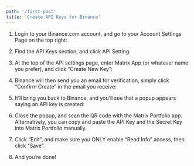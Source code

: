 ```yaml
---
path: '/first-post'
title: 'Create API Keys for Binance'
---
```


1. Login to your Binance.com account, and go to your Account Settings Page on the top right:

2. Find the API Keys section, and click API Setting:

3. At the top of the API settings page, enter Matrix App (or whatever name you prefer), and click “Create New Key”:

4. Binance will then send you an email for verification, simply click “Confirm Create” in the email you receive:

5. It’ll bring you back to Binance, and you’ll see that a popup appears saying an API key is created:

6. Close the popup, and scan the QR code with the Matrix Portfolio app. Alternatively, you can copy and paste the API Key and the Secret Key into Matrix Portfolio manually.

7. Click “Edit”, and make sure you ONLY enable “Read Info” access, then click “Save”.

8. And you’re done!
